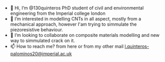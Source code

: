 - 👋 Hi, I’m @130quinteros PhD student of civil and environmental engineering from the Imperial college london
- 👀 I’m interested in modelling CNTs in all aspect, mostly from a mechanical approach, however I'am trying to simmulate the piezoresistive behaviour.
- 💞️ I’m looking to collaborate on composite materials modelling and new way to simmulated crack on it.
- 📫 How to reach me? from here or from my other mail l.quinteros-palominos20@imperial.ac.uk

<!---
130quinteros/130quinteros is a ✨ special ✨ repository because its `README.md` (this file) appears on your GitHub profile.
You can click the Preview link to take a look at your changes.
--->

